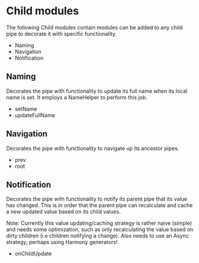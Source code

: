 # Child modules

The following Child modules contain modules can be added to any child pipe to decorate it with specific functionality.

- Naming
- Navigation
- Notification

## Naming

Decorates the pipe with functionality to update its full name when its local name is set.
It employs a NameHelper to perform this job.

- setName
- updateFullName

## Navigation

Decorates the pipe with functionality to navigate up its ancestor pipes.

- prev
- root

## Notification

Decorates the pipe with functionality to notify its parent pipe that its value has changed.
This is in order that the parent pipe can recalculate and cache a new updated value based on its child values.

Note: Currently this value updating/caching strategy is rather naive (simple) and needs some optimization, such
as only recalculating the value based on dirty children (i.e children notifying a change).
Also needs to use an Async strategy, perhaps using Harmony generators!

- onChildUpdate
